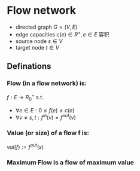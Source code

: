 # Flow network
- directed graph $G = (V,E)$
- edge capacities $c(e) \in R^+, e \in E$ 容积
- source node $s \in V$
- target node $t \in V$

## Definations
### Flow (in a flow network) is:
$f: E \rightarrow R^+_0$ s.t.
- $\forall e \in E: 0 \leq f(e) \leq c(e)$
- $\forall v \not ={s,t}: f^{in}(v) = f^{out}(v)$

### Value (or size) of a flow f is:
$val(f) := f^{out}(s)$

### Maximum Flow is a flow of maximum value